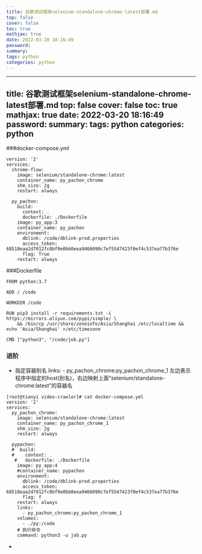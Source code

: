 ```yaml
---
title: 谷歌测试框架selenium-standalone-chrome-latest部署.md
top: false
cover: false
toc: true
mathjax: true
date: 2022-03-20 18:16:49
password:
summary:
tags: python
categories: python
---
```

---
title: 谷歌测试框架selenium-standalone-chrome-latest部署.md
top: false
cover: false
toc: true
mathjax: true
date: 2022-03-20 18:16:49
password:
summary:
tags: python
categories: python
---
###docker-compose.yml
~~~
version: '2'
services:
  chrome-flow:
    image: selenium/standalone-chrome:latest
    container_name: py_pachon_chrome
    shm_size: 2g
    restart: always

  py_pachon:
    build:
      context: .
      dockerfile: ./Dockerfile
    image: py_app:3
    container_name: py_pachon
    environment:
      dblink: /code/dblink-prod.properties
      access_token: 68518eaa2d7012fc0bf9e0bb0eea9466090c7ef5547423f0ef4c537ea77b376e
      flag: True
    restart: always

~~~


###Dockerfile
~~~
FROM python:3.7

ADD / /code

WORKDIR /code

RUN pip3 install -r requirements.txt -i https://mirrors.aliyun.com/pypi/simple/ \
    && /bin/cp /usr/share/zoneinfo/Asia/Shanghai /etc/localtime && echo 'Asia/Shanghai' >/etc/timezone

CMD ["python3", "/code/job.py"]
~~~



### 进阶
- 指定容器别名 links:
      - py_pachon_chrome:py_pachon_chrome_1  左边表示程序中指定的host(别名)，右边映射上面“selenium/standalone-chrome:latest”的容器名


~~~
[root@tianyi video-crawler]# cat docker-compose.yml 
version: '2'
services:
  py_pachon_chrome:
    image: selenium/standalone-chrome:latest
    container_name: py_pachon_chrome_1
    shm_size: 2g
    restart: always

  pypachon:
  #  build:
  #    context: .
   #   dockerfile: ./Dockerfile
    image: py_app:4
    #container_name: pypachon
    environment:
      dblink: /code/dblink-prod.properties
      access_token: 68518eaa2d7012fc0bf9e0bb0eea9466090c7ef5547423f0ef4c537ea77b376e
      flag: f
    restart: always
    links:
      - py_pachon_chrome:py_pachon_chrome_1
    volumes:
      - ./py:/code
    # 执行命令
    command: python3 -u job.py

~~~

-
